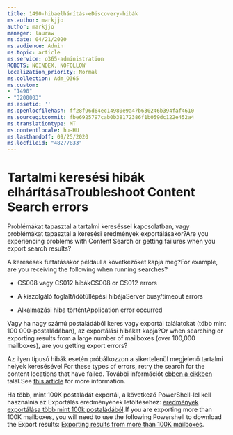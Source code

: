 ```yaml
---
title: 1490-hibaelhárítás-eDiscovery-hibák
ms.author: markjjo
author: markjjo
manager: lauraw
ms.date: 04/21/2020
ms.audience: Admin
ms.topic: article
ms.service: o365-administration
ROBOTS: NOINDEX, NOFOLLOW
localization_priority: Normal
ms.collection: Adm_O365
ms.custom:
- "1490"
- "3200003"
ms.assetid: ''
ms.openlocfilehash: ff28f96d64ec14980e9a47b630246b394faf4610
ms.sourcegitcommit: fbe6925797cab0b38172386f1b059dc122e452a4
ms.translationtype: MT
ms.contentlocale: hu-HU
ms.lasthandoff: 09/25/2020
ms.locfileid: "48277833"
---
```

# <a name="troubleshoot-content-search-errors"></a><span data-ttu-id="5c0ff-102">Tartalmi keresési hibák elhárítása</span><span class="sxs-lookup"><span data-stu-id="5c0ff-102">Troubleshoot Content Search errors</span></span>

<span data-ttu-id="5c0ff-103">Problémákat tapasztal a tartalmi kereséssel kapcsolatban, vagy problémákat tapasztal a keresési eredmények exportálásakor?</span><span class="sxs-lookup"><span data-stu-id="5c0ff-103">Are you experiencing problems with Content Search or getting failures when you export search results?</span></span>

<span data-ttu-id="5c0ff-104">A keresések futtatásakor például a következőket kapja meg?</span><span class="sxs-lookup"><span data-stu-id="5c0ff-104">For example, are you receiving the following when running searches?</span></span>

- <span data-ttu-id="5c0ff-105">CS008 vagy CS012 hibák</span><span class="sxs-lookup"><span data-stu-id="5c0ff-105">CS008 or CS012 errors</span></span>

- <span data-ttu-id="5c0ff-106">A kiszolgáló foglalt/időtúllépési hibája</span><span class="sxs-lookup"><span data-stu-id="5c0ff-106">Server busy/timeout errors</span></span>

- <span data-ttu-id="5c0ff-107">Alkalmazási hiba történt</span><span class="sxs-lookup"><span data-stu-id="5c0ff-107">Application error occurred</span></span>

<span data-ttu-id="5c0ff-108">Vagy ha nagy számú postaládából keres vagy exportál találatokat (több mint 100 000-postaládában), az exportálási hibákat kapja?</span><span class="sxs-lookup"><span data-stu-id="5c0ff-108">Or when searching or exporting results from a large number of mailboxes (over 100,000 mailboxes), are you getting export errors?</span></span>

<span data-ttu-id="5c0ff-109">Az ilyen típusú hibák esetén próbálkozzon a sikertelenül megjelenő tartalmi helyek keresésével.</span><span class="sxs-lookup"><span data-stu-id="5c0ff-109">For these types of errors, retry the search for the content locations that have failed.</span></span> <span data-ttu-id="5c0ff-110">További információt  [ebben a cikkben](https://docs.microsoft.com/microsoft-365/compliance/retry-failed-content-search) talál.</span><span class="sxs-lookup"><span data-stu-id="5c0ff-110">See  [this article](https://docs.microsoft.com/microsoft-365/compliance/retry-failed-content-search) for more information.</span></span>

<span data-ttu-id="5c0ff-111">Ha több, mint 100K postaládát exportál, a következő PowerShell-lel kell használnia az Exportálás eredményének letöltéséhez:  [eredmények exportálása több mint 100k postaládából](https://docs.microsoft.com/microsoft-365/compliance/export-search-results?view=o365-worldwide%23exporting-results-from-more-than-100000-mailboxes).</span><span class="sxs-lookup"><span data-stu-id="5c0ff-111">If you are exporting more than 100K mailboxes, you will need to use the following Powershell to download the Export results:  [Exporting results from more than 100K mailboxes](https://docs.microsoft.com/microsoft-365/compliance/export-search-results?view=o365-worldwide%23exporting-results-from-more-than-100000-mailboxes).</span></span>

